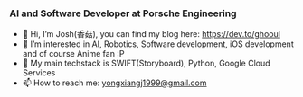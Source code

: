 ### AI and Software Developer at Porsche Engineering
- 👋 Hi, I’m Josh(香菇), you can find my blog here: https://dev.to/ghooul
- 👀 I’m interested in AI, Robotics, Software development, iOS development and of course Anime fan :P
- 🌱 My main techstack is SWIFT(Storyboard), Python, Google Cloud Services
- 📫 How to reach me: yongxiangj1999@gmail.com
<!---
OrijinTech/OrijinTech is a ✨ special ✨ repository because its `README.md` (this file) appears on your GitHub profile.
You can click the Preview link to take a look at your changes.
--->
